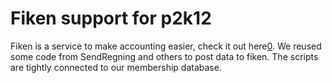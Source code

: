 Fiken support for p2k12
=======================

Fiken is a service to make accounting easier, check it out here[0]. We reused some code from SendRegning and others to post data to fiken.
The scripts are tightly connected to our membership database.

[0]: https://fiken.no
